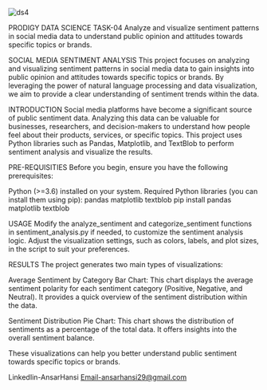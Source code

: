 ![ds4](https://github.com/user-attachments/assets/028ab61e-2be5-4d41-b87c-393989d75df4)



PRODIGY DATA SCIENCE TASK-04
Analyze and visualize sentiment patterns in social media data to understand public opinion and attitudes towards specific topics or brands.

SOCIAL MEDIA SENTIMENT ANALYSIS
This project focuses on analyzing and visualizing sentiment patterns in social media data to gain insights into public opinion and attitudes towards specific topics or brands. By leveraging the power of natural language processing and data visualization, we aim to provide a clear understanding of sentiment trends within the data.

INTRODUCTION
Social media platforms have become a significant source of public sentiment data. Analyzing this data can be valuable for businesses, researchers, and decision-makers to understand how people feel about their products, services, or specific topics. This project uses Python libraries such as Pandas, Matplotlib, and TextBlob to perform sentiment analysis and visualize the results.

PRE-REQUISITIES
Before you begin, ensure you have the following prerequisites:

Python (>=3.6) installed on your system. Required Python libraries (you can install them using pip): pandas matplotlib textblob pip install pandas matplotlib textblob

USAGE
Modify the analyze_sentiment and categorize_sentiment functions in sentiment_analysis.py if needed, to customize the sentiment analysis logic. Adjust the visualization settings, such as colors, labels, and plot sizes, in the script to suit your preferences.

RESULTS
The project generates two main types of visualizations:

Average Sentiment by Category Bar Chart: This chart displays the average sentiment polarity for each sentiment category (Positive, Negative, and Neutral). It provides a quick overview of the sentiment distribution within the data.

Sentiment Distribution Pie Chart: This chart shows the distribution of sentiments as a percentage of the total data. It offers insights into the overall sentiment balance.

These visualizations can help you better understand public sentiment towards specific topics or brands.

LinkedIin-AnsarHansi
Email-ansarhansi29@gmail.com
